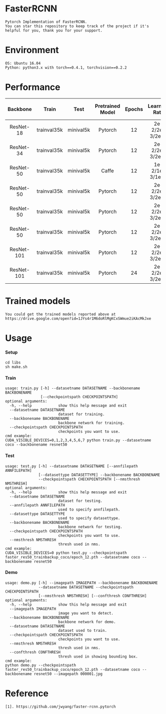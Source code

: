 # FasterRCNN
```
Pytorch Implementation of FasterRCNN.
You can star this repository to keep track of the project if it's helpful for you, thank you for your support.
```


# Environment
```
OS: Ubuntu 16.04
Python: python3.x with torch==0.4.1, torchvision==0.2.2
```


# Performance
|  Backbone   | Train       |  Test         |  Pretrained Model  |  Epochs  |	Learning Rate		|   RoI per image   |   AP      							                 |
|  :----:     | :----:      |  :----:       |  :----:    	     |	:----:  |	:----:				|   :----:  	    |	:----									             |
| ResNet-18   | trainval35k |  minival5k    |  Pytorch		     |	12 	    |	2e-2/2e-3/2e-4	    |	128			    |   [26.8](PerformanceDetails/Res18_pytorch_epoch12.MD)	 |
| ResNet-34   | trainval35k |  minival5k    |  Pytorch		     |	12 	    |	2e-2/2e-3/2e-4	    |	128			    |   [32.7](PerformanceDetails/Res34_pytorch_epoch12.MD)	 |
| ResNet-50   | trainval35k |  minival5k    |  Caffe		     |	12 	    |	1e-2/1e-3/1e-4	    |	512			    |   [34.0](PerformanceDetails/Res50_caffe_epoch12.MD)	 |
| ResNet-50   | trainval35k |  minival5k    |  Pytorch		     |	12	    |	2e-2/2e-3/2e-4   	|	128			    |   [33.9](PerformanceDetails/Res50_pytorch_epoch12.MD)  |
| ResNet-50   | trainval35k |  minival5k    |  Pytorch		     |	12	    |	2e-2/2e-3/2e-4  	|	256			    |   [34.6](PerformanceDetails/Res50_pytorch_epoch12.MD)  |
| ResNet-50   | trainval35k |  minival5k    |  Pytorch   	     |	12	    |	2e-2/2e-3/2e-4		|	512			    |   [34.6](PerformanceDetails/Res50_pytorch_epoch12.MD)	 |
| ResNet-101  | trainval35k |  minival5k    |  Pytorch   	     |	12	    |	2e-2/2e-3/2e-4		|	128			    |   [37.2](PerformanceDetails/Res101_pytorch_epoch12.MD) |
| ResNet-101  | trainval35k |  minival5k    |  Pytorch   	     |	24	    |	2e-2/2e-3/2e-4		|	128			    |   [38.8](PerformanceDetails/Res101_pytorch_epoch24.MD) |


# Trained models
```
You could get the trained models reported above at 
https://drive.google.com/open?id=1JYs4r1M6doRlMgKCxSWmue2iKAcMkJxe
```


# Usage
#### Setup
```
cd libs
sh make.sh
```
#### Train
```
usage: train.py [-h] --datasetname DATASETNAME --backbonename BACKBONENAME
                [--checkpointspath CHECKPOINTSPATH]
optional arguments:
  -h, --help            show this help message and exit
  --datasetname DATASETNAME
                        dataset for training.
  --backbonename BACKBONENAME
                        backbone network for training.
  --checkpointspath CHECKPOINTSPATH
                        checkpoints you want to use.
cmd example:
CUDA_VISIBLE_DEVICES=0,1,2,3,4,5,6,7 python train.py --datasetname coco --backbonename resnet50
```
#### Test
```
usage: test.py [-h] --datasetname DATASETNAME [--annfilepath ANNFILEPATH]
               [--datasettype DATASETTYPE] --backbonename BACKBONENAME
               --checkpointspath CHECKPOINTSPATH [--nmsthresh NMSTHRESH]
optional arguments:
  -h, --help            show this help message and exit
  --datasetname DATASETNAME
                        dataset for testing.
  --annfilepath ANNFILEPATH
                        used to specify annfilepath.
  --datasettype DATASETTYPE
                        used to specify datasettype.
  --backbonename BACKBONENAME
                        backbone network for testing.
  --checkpointspath CHECKPOINTSPATH
                        checkpoints you want to use.
  --nmsthresh NMSTHRESH
                        thresh used in nms.
cmd example:
CUDA_VISIBLE_DEVICES=0 python test.py --checkpointspath faster_res50_trainbackup_coco/epoch_12.pth --datasetname coco --backbonename resnet50
```
#### Demo
```
usage: demo.py [-h] --imagepath IMAGEPATH --backbonename BACKBONENAME
               --datasetname DATASETNAME --checkpointspath CHECKPOINTSPATH
               [--nmsthresh NMSTHRESH] [--confthresh CONFTHRESH]
optional arguments:
  -h, --help            show this help message and exit
  --imagepath IMAGEPATH
                        image you want to detect.
  --backbonename BACKBONENAME
                        backbone network for demo.
  --datasetname DATASETNAME
                        dataset used to train.
  --checkpointspath CHECKPOINTSPATH
                        checkpoints you want to use.
  --nmsthresh NMSTHRESH
                        thresh used in nms.
  --confthresh CONFTHRESH
                        thresh used in showing bounding box.
cmd example:
python demo.py --checkpointspath faster_res50_trainbackup_coco/epoch_12.pth --datasetname coco --backbonename resnet50 --imagepath 000001.jpg
```


# Reference
```
[1]. https://github.com/jwyang/faster-rcnn.pytorch
```